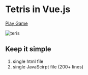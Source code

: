 # Tetris in Vue.js

[Play Game](https://sam558.github.io/Tetris/)

![teris](https://sam558.github.io/Tetris/tetris.png)

## Keep it simple 

1. single html file
2. single JavaScirpt file (200+ lines)
